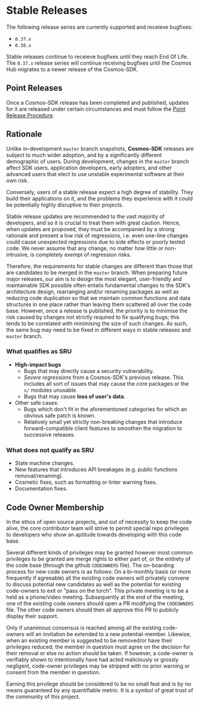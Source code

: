 # Stable Releases

The following release series are currently supported and receieve bugfixes:

* `0.37.x`
* `0.38.x`

Stable releases continue to receieve bugfixes until they reach End Of Life.
The `0.37.x` release series will continue receiving bugfixes until the Cosmos Hub
migrates to a newer release of the Cosmos-SDK.

## Point Releases

Once a Cosmos-SDK release has been completed and published, updates for it are released under certain circumstances
and must follow the [Point Release Procedure](CONTRIBUTING.md).

## Rationale

Unlike in-development `master` branch snapshots, **Cosmos-SDK** releases are subject to much wider adoption,
and by a significantly different demographic of users. During development, changes in the `master` branch 
affect SDK users, application developers, early adopters, and other advanced users that elect to use
unstable experimental software at their own risk.

Conversely, users of a stable release expect a high degree of stability. They build their applications on it, and the
problems they experience with it could be potentially highly disruptive to their projects.

Stable release updates are recommended to the vast majority of developers, and so it is crucial to treat them
with great caution. Hence, when updates are proposed, they must be accompanied by a strong rationale and present
a low risk of regressions, i.e. even one-line changes could cause unexpected regressions due to side effects or
poorly tested code. We never assume that any change, no matter how little or non-intrusive, is completely exempt
of regression risks.

Therefore, the requirements for stable changes are different than those that are candidates to be merged in
the `master` branch. When preparing future major releases, our aim is to design the most elegant, user-friendly and
maintainable SDK possible often entails fundamental changes to the SDK's architecture design, rearranging and/or
renaming packages as well as reducing code duplication so that we maintain common functions and data structures in one
place rather than leaving them scattered all over the code base. However, once a release is published, the
priority is to minimise the risk caused by changes not strictly required to fix qualifying bugs; this tends to
be correlated with minimising the size of such changes. As such, the same bug may need to be fixed in different
ways in stable releases and `master` branch.

### What qualifies as SRU

* **High-impact bugs**
  * Bugs that may directly cause a security vulnerability.
  * *Severe regressions* from a Cosmos-SDK's previous release. This includes all sort of issues
    that may cause the core packages or the `x/` modules unusable.
  * Bugs that may cause **loss of user's data**.
* Other safe cases:
  * Bugs which don't fit in the aforementoned categories for which an obvious safe patch is known.
  * Relatively small yet strictly non-breaking changes that introduce forward-compatible client
    features to smoothen the migration to successive releases.

### What does not qualify as SRU

* State machine changes.
* New features that introduces API breakages (e.g. public functions removal/renaming).
* Cosmetic fixes, such as formatting or linter warning fixes.
* Documentation fixes.

## Code Owner Membership

In the ethos of open source projects, and out of necessity to keep the code
alive, the core contributor team will strive to permit special repo privileges
to developers who show an aptitude towards developing with this code base.

Several different kinds of privileges may be granted however most common
privileges to be granted are merge rights to either part of, or the entirety of the
code base (through the github `CODEOWNERS` file). The on-boarding process for
new code owners is as follows: On a bi-monthly basis (or more frequently if
agreeable) all the existing code owners will privately convene to discuss
potential new candidates as well as the potential for existing code-owners to
exit or "pass on the torch". This private meeting is to be a held as a
phone/video meeting. Subsequently at the end of the meeting, one of the existing
code owners should open a PR modifying the `CODEOWNERS` file. The other code
owners should then all approve this PR to publicly display their support.

Only if unanimous consensus is reached among all the existing code-owners will
an invitation be extended to a new potential-member. Likewise, when an existing
member is suggested to be removed/or have their privileges reduced, the member
in question must agree on the decision for their removal or else no action
should be taken. If however, a code-owner is verifiably shown to intentionally
have had acted maliciously or grossly negligent, code-owner privileges may be
stripped with no prior warning or consent from the member in question.

Earning this privilege should be considered to be no small feat and is by no
means guaranteed by any quantifiable metric. It is a symbol of great trust of
the community of this project.
